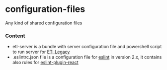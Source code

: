 # configuration-files
Any kind of shared configuration files

### Content

- etl-server is a bundle with server configuration file and powershell script to run server for [ET: Legacy](https://github.com/etlegacy/etlegacy)
- .eslintrc.json file is a configuration file for [eslint](https://github.com/eslint/eslint) in version 2.x, it contains also rules for [eslint-plugin-react](https://github.com/yannickcr/eslint-plugin-react)
